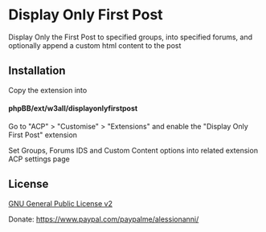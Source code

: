 # Display Only First Post
Display Only the First Post to specified groups, into specified forums, and optionally append a custom html content to the post

## Installation

Copy the extension into 
#### phpBB/ext/w3all/displayonlyfirstpost

Go to "ACP" > "Customise" > "Extensions" and enable the "Display Only First Post" extension

Set Groups, Forums IDS and Custom Content options into related extension ACP settings page

## License

[GNU General Public License v2](license.txt)

Donate: https://www.paypal.com/paypalme/alessionanni/
